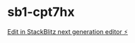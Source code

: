 # sb1-cpt7hx

[Edit in StackBlitz next generation editor ⚡️](https://stackblitz.com/~/github.com/MarsAI59/sb1-cpt7hx)